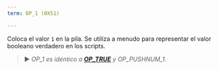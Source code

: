 ```yaml
---
term: OP_1 (0X51)

---
```

Coloca el valor `1` en la pila. Se utiliza a menudo para representar el valor booleano verdadero en los scripts.

> ► *OP_1 es idéntico a **[OP_TRUE](/diccionario/O.md#op_true-0x51)** y OP_PUSHNUM_1.*